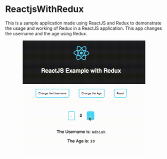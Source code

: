 # ReactjsWithRedux
This is a sample application made using ReactJS and Redux to demonstrate the usage and working of Redux in a ReactJS application. This app changes the username and the age using Redux. 

<div align="center">
  <img src="/redux.gif" height="366" />
</div>
